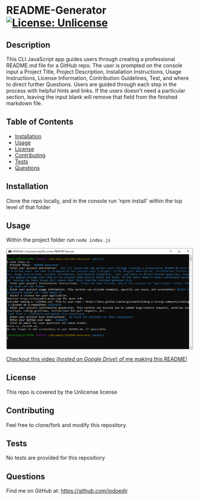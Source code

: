 # README-Generator    [![License: Unlicense](https://img.shields.io/badge/license-Unlicense-blue.svg)](http://unlicense.org/)

## Description 

This CLI JavaScript app guides users through creating a professional README.md file for a GitHub repo. The user is prompted on the console input a Project Title, Project Description, Installation Instructions, Usage Instructions, License Information, Contribution Guidelines, Test, and where to direct further Questions. Users are guided through each step in the process with helpful hints and links. If the users doesn't need a particular section, leaving the input blank will remove that field from the finished markdown file.


## Table of Contents

* [Installation](#installation)
* [Usage](#usage)
* [License](#license)
* [Contributing](#contributing)
* [Tests](#tests)
* [Questions](#questions)


## Installation

Clone the repo locally, and in the console run 'npm install' within the top level of that folder


## Usage 

Within the project folder run `node index.js`

![Example Usage](https://github.com/jodoedjr/README-Generator/blob/master/Assets/Capture.PNG)

[Checkout this video (*hosted on Google Drive*) of me making this README!](https://drive.google.com/file/d/1oT5IB0q5SDbW708oie4eoZAXZ_0UCodC/view?usp=sharing)


## License

This repo is covered by the Unlicense license


## Contributing

Feel free to clone/fork and modify this repository.


## Tests

No tests are provided for this repositiory


## Questions

Find me on GitHub at: https://github.com/jodoedjr


